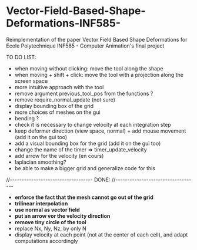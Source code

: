 # Vector-Field-Based-Shape-Deformations-INF585-
Reimplementation of the paper Vector Field Based Shape Deformations for Ecole Polytechnique INF585 - Computer Animation's final project

TO DO LIST:

- when moving without clicking: move the tool along the shape
- when moving + shift + click: move the tool with a projection along the screen space
- more intuitive approach with the tool
- remove argument previous_tool_pos from the functions ?
- remove require_normal_update (not sure)
- display bounding box of the grid
- more choices of meshes on the gui
- bending ?
- check it is necessary to change velocity at each integration step
- keep deformer direction (view space, normal) + add mouse movement (add it on the gui too)
- add a visual bounding box for the grid (add it on the gui too)
- change the name of the timer => timer_update_velocity
- add arrow for the velocity (en cours)
- laplacian smoothing?
- be able to make a bigger grid and generalize code for this

//-----------------------------------
DONE:
//-----------------------------------

- **enforce the fact that the mesh cannot go out of the grid**
- **trilinear interpolation**
- **use normal as vector field**
- **put an arrow vor the velocity direction**
- **remove tiny circle of the tool**
- replace Nx, Ny, Nz, by only N
- display velocity at each point (not at the center of each cell), and adapt computations accordingly
